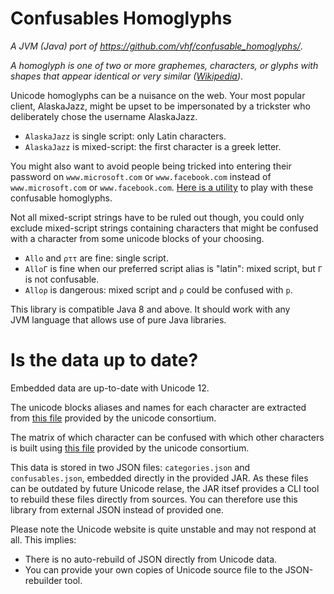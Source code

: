 # Confusables Homoglyphs

_A JVM (Java) port of https://github.com/vhf/confusable_homoglyphs/_.

_A homoglyph is one of two or more graphemes, characters, or glyphs with shapes that appear identical or very similar
([Wikipedia](https://en.wikipedia.org/wiki/Homoglyph))_.

Unicode homoglyphs can be a nuisance on the web. Your most popular client, AlaskaJazz, might be upset to be impersonated
by a trickster who deliberately chose the username ΑlaskaJazz.

- `AlaskaJazz` is single script: only Latin characters.
- `ΑlaskaJazz` is mixed-script: the first character is a greek letter.

You might also want to avoid people being tricked into entering their password on `www.microsоft.com` or
`www.faϲebook.com` instead of `www.microsoft.com` or `www.facebook.com`.
[Here is a utility](http://unicode.org/cldr/utility/confusables.jsp) to play with these confusable homoglyphs.

Not all mixed-script strings have to be ruled out though, you could only exclude mixed-script strings containing
characters that might be confused with a character from some unicode blocks of your choosing.

- `Allo` and `ρττ` are fine: single script.
- `AlloΓ` is fine when our preferred script alias is "latin": mixed script, but `Γ` is not confusable.
- `Alloρ` is dangerous: mixed script and `ρ` could be confused with `p`.

This library is compatible Java 8 and above. It should work with any JVM language that allows use of pure Java libraries.

# Is the data up to date?

Embedded data are up-to-date with Unicode 12.

The unicode blocks aliases and names for each character are extracted from
[this file](http://www.unicode.org/Public/UNIDATA/Scripts.txt) provided by the unicode consortium.

The matrix of which character can be confused with which other characters is built using
[this file](http://www.unicode.org/Public/security/latest/confusables.txt) provided by the unicode consortium.

This data is stored in two JSON files: `categories.json` and `confusables.json`, embedded directly in the provided JAR.
As these files can be outdated by future Unicode relase, the JAR itsef provides a CLI tool to rebuild these files
directly from sources. You can therefore use this library from external JSON instead of provided one.

Please note the Unicode website is quite unstable and may not respond at all. This implies: 

- There is no auto-rebuild of JSON directly from Unicode data.
- You can provide your own copies of Unicode source file to the JSON-rebuilder tool.
